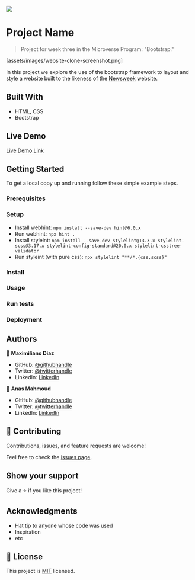 ![](https://img.shields.io/badge/Microverse-blueviolet)

# Project Name

> Project for week three in the Microverse Program: "Bootstrap."

[assets/images/website-clone-screenshot.png]

In this project we explore the use of the bootstrap framework to layout and style a website built to the likeness of the [Newsweek](https://web.archive.org/web/20210120125445/https://www.newsweek.com/) website.

## Built With

- HTML, CSS
- Bootstrap

## Live Demo

[Live Demo Link](https://mistermaxis.github.io/bootstrap-project/)

## Getting Started

To get a local copy up and running follow these simple example steps.

### Prerequisites

### Setup

- Install webhint: `npm install --save-dev hint@6.0.x`
- Run webhint: `npx hint .`
- Install styleint: `npm install --save-dev stylelint@13.3.x stylelint-scss@3.17.x stylelint-config-standard@20.0.x stylelint-csstree-validator`
- Run styleint (with pure css): `npx stylelint "**/*.{css,scss}"`

### Install

### Usage

### Run tests

### Deployment



## Authors

👤 **Maximiliano Diaz**

- GitHub: [@githubhandle](https://github.com/githubhandle)
- Twitter: [@twitterhandle](https://twitter.com/twitterhandle)
- LinkedIn: [LinkedIn](https://linkedin.com/linkedinhandle)

👤 **Anas Mahmoud**

- GitHub: [@githubhandle](https://github.com/githubhandle)
- Twitter: [@twitterhandle](https://twitter.com/twitterhandle)
- LinkedIn: [LinkedIn](https://linkedin.com/linkedinhandle)

## 🤝 Contributing

Contributions, issues, and feature requests are welcome!

Feel free to check the [issues page](https://github.com/issues).

## Show your support

Give a ⭐️ if you like this project!

## Acknowledgments

- Hat tip to anyone whose code was used
- Inspiration
- etc

## 📝 License

This project is [MIT](lic.url) licensed.
